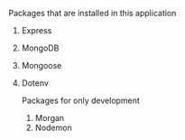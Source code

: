 Packages that are installed in this application

1. Express
2. MongoDB
3. Mongoose
4. Dotenv

   Packages for only development

   1. Morgan
   2. Nodemon
